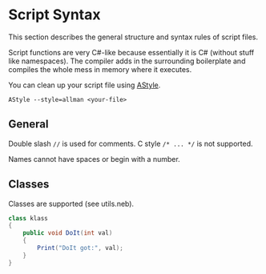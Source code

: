 
# Script Syntax

This section describes the general structure and syntax rules of script files.  

Script functions are very C#-like because essentially it is C# (without stuff like namespaces). The compiler adds in the surrounding boilerplate and compiles the whole mess in memory where it executes.  

You can clean up your script file using [AStyle](http://astyle.sourceforge.net/).
```
AStyle --style=allman <your-file>
```

## General
Double slash `//` is used for comments. C style `/* ... */` is not supported.  

Names cannot have spaces or begin with a number.  


## Classes
Classes are supported (see utils.neb).
```c#
class klass
{
    public void DoIt(int val)
    {
        Print("DoIt got:", val);
    }
}    
```
